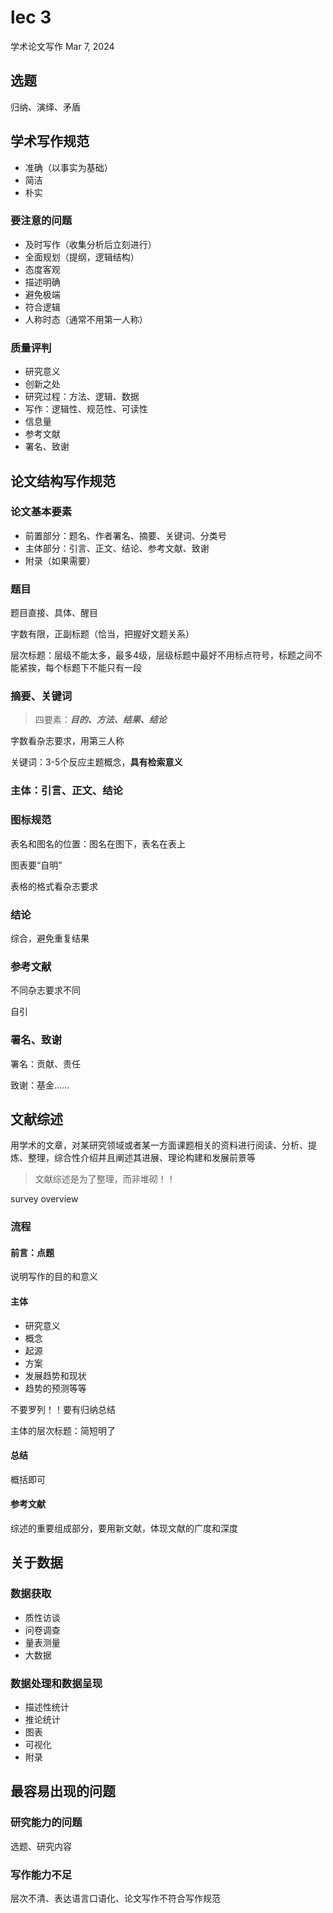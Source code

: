 # lec 3
学术论文写作 Mar 7, 2024
## 选题
归纳、演绎、矛盾
## 学术写作规范
* 准确（以事实为基础）
* 简洁
* 朴实
### 要注意的问题
* 及时写作（收集分析后立刻进行）
* 全面规划（提纲，逻辑结构）
* 态度客观
* 描述明确
* 避免极端
* 符合逻辑
* 人称时态（通常不用第一人称）
### 质量评判
* 研究意义
* 创新之处
* 研究过程：方法、逻辑、数据
* 写作：逻辑性、规范性、可读性
* 信息量
* 参考文献
* 署名、致谢
## 论文结构写作规范
### 论文基本要素
* 前置部分：题名、作者署名、摘要、关键词、分类号
* 主体部分：引言、正文、结论、参考文献、致谢
* 附录（如果需要）
### 题目
题目直接、具体、醒目

字数有限，正副标题（恰当，把握好文题关系）

层次标题：层级不能太多，最多4级，层级标题中最好不用标点符号，标题之间不能紧挨，每个标题下不能只有一段

### 摘要、关键词
> 四要素：***目的、方法、结果、结论***

字数看杂志要求，用第三人称

关键词：3-5个反应主题概念，**具有检索意义**

### 主体：引言、正文、结论

### 图标规范
表名和图名的位置：图名在图下，表名在表上

图表要“自明”

表格的格式看杂志要求

### 结论
综合，避免重复结果

### 参考文献
不同杂志要求不同

自引

### 署名、致谢
署名：贡献、责任

致谢：基金……

## 文献综述
用学术的文章，对某研究领域或者某一方面课题相关的资料进行阅读、分析、提炼、整理，综合性介绍并且阐述其进展、理论构建和发展前景等

> 文献综述是为了整理，而非堆砌！！

survey overview

### 流程
#### 前言：点题
说明写作的目的和意义
#### 主体
* 研究意义
* 概念
* 起源
* 方案
* 发展趋势和现状
* 趋势的预测等等

不要罗列！！要有归纳总结

主体的层次标题：简短明了
#### 总结
概括即可
#### 参考文献
综述的重要组成部分，要用新文献，体现文献的广度和深度

## 关于数据
### 数据获取
* 质性访谈
* 问卷调查
* 量表测量
* 大数据
### 数据处理和数据呈现
* 描述性统计
* 推论统计
* 图表
* 可视化
* 附录

## 最容易出现的问题
### 研究能力的问题
选题、研究内容
### 写作能力不足
层次不清、表达语言口语化、论文写作不符合写作规范



